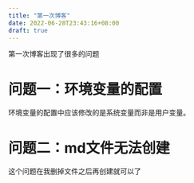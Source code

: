 ```yaml
---
title: "第一次博客"
date: 2022-06-28T23:43:16+08:00
draft: true
---
```

第一次博客出现了很多的问题
# 问题一：环境变量的配置
环境变量的配置中应该修改的是系统变量而非是用户变量。
# 问题二：md文件无法创建
这个问题在我删掉文件之后再创建就可以了
